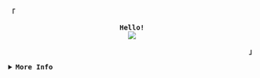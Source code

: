<div align="justify">

<!-- Profile -->
<p align="left"><strong><samp>「</samp></strong></p>
  <p align="center">
    <samp>
      <b>
        Hello!
      </b>
      <br>
        <image src="https://readme-typing-svg.herokuapp.com?font=Iosevka&size=16&color=6791c9&center=true&width=410&height=45&lines=I'm+w0rkm4n,+a+Hacker+for+Fun+%26+CTF+Player">
    </samp>
  </p>
<p align="right"><strong><samp>」</samp></strong></p>

<details>
<summary><samp><b>More Info</b></samp></summary>

<h2></h2><br>

<!-- Contact Me -->
<p align="center">
  <samp>
    <!-- [<a href="#">twitter</a>] -->
    [<a href="https://app.hackthebox.com/profile/1359890">Hack The Box</a>]
    <!-- [<a href="#">e-mail</a>] -->
  </samp>
</p>

<h2></h2><br>

<!-- Github Stats -->
<div align="center">
  <table>
    <tr>
      <td><a href="#--------"><img height="137px" align="center" alt="GitHub Stats" src="https://github-readme-stats.vercel.app/api?username=w0rkm4n&count_private=true&show_icons=true&include_all_commits=true&line_height=21&hide_border=true&theme=nord"/></a></td>
      <td><a href="#--------"><img height="137px" align="center" alt="Top Language" src="https://github-readme-stats.vercel.app/api/top-langs/?username=w0rkm4n&layout=compact&line_height=21&hide_border=true&theme=nord"/></a></td>
    </tr>
  </table>
</div>

</details>
</div>
